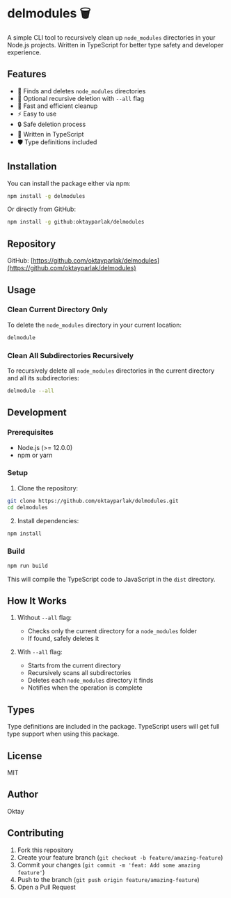 # delmodules 🗑️

A simple CLI tool to recursively clean up `node_modules` directories in your Node.js projects. Written in TypeScript for better type safety and developer experience.

## Features

- 📁 Finds and deletes `node_modules` directories
- 🌳 Optional recursive deletion with `--all` flag
- 🚀 Fast and efficient cleanup
- ⚡ Easy to use
- 🔒 Safe deletion process
- 📘 Written in TypeScript
- 🛡️ Type definitions included

## Installation

You can install the package either via npm:

```bash
npm install -g delmodules
```

Or directly from GitHub:

```bash
npm install -g github:oktayparlak/delmodules
```

## Repository

GitHub: [https://github.com/oktayparlak/delmodules](https://github.com/oktayparlak/delmodules)

## Usage

### Clean Current Directory Only

To delete the `node_modules` directory in your current location:

```bash
delmodule
```

### Clean All Subdirectories Recursively

To recursively delete all `node_modules` directories in the current directory and all its subdirectories:

```bash
delmodule --all
```

## Development

### Prerequisites

- Node.js (>= 12.0.0)
- npm or yarn

### Setup

1. Clone the repository:

```bash
git clone https://github.com/oktayparlak/delmodules.git
cd delmodules
```

2. Install dependencies:

```bash
npm install
```

### Build

```bash
npm run build
```

This will compile the TypeScript code to JavaScript in the `dist` directory.

## How It Works

1. Without `--all` flag:

   - Checks only the current directory for a `node_modules` folder
   - If found, safely deletes it

2. With `--all` flag:
   - Starts from the current directory
   - Recursively scans all subdirectories
   - Deletes each `node_modules` directory it finds
   - Notifies when the operation is complete

## Types

Type definitions are included in the package. TypeScript users will get full type support when using this package.

## License

MIT

## Author

Oktay

## Contributing

1. Fork this repository
2. Create your feature branch (`git checkout -b feature/amazing-feature`)
3. Commit your changes (`git commit -m 'feat: Add some amazing feature'`)
4. Push to the branch (`git push origin feature/amazing-feature`)
5. Open a Pull Request
